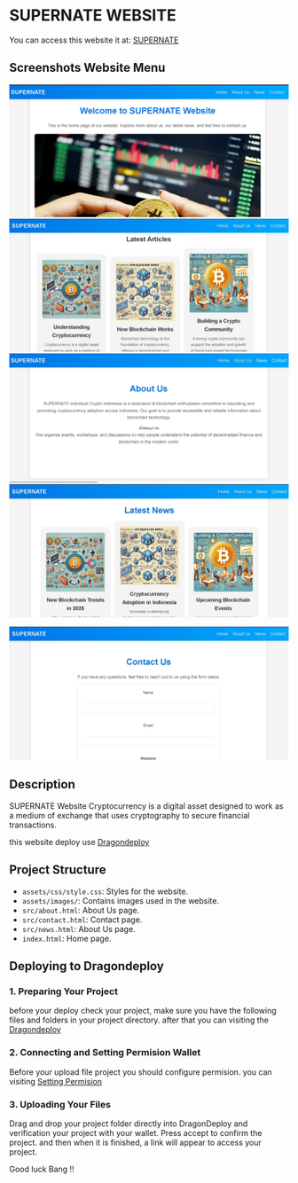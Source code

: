 # SUPERNATE WEBSITE

You can access this website it at: [SUPERNATE](https://ddnavhwf2qtwzzb3wljqx7ygpyw7z7iscla2pklhncdpjughiwca.arweave.net/GNoKnsXUJ2zkO7LTC_8Gfi38_RISwaepZ2iG9NDHRYQ//)

## Screenshots Website Menu

![Homepage Screenshot](assets/ss/ss1.jpg)
![Latest Article Screenshot](assets/ss/ss2.jpg)
![About](assets/ss/ss3.jpg)
![Latest New](assets/ss/ss4.jpg)

![Contact](assets/ss/ss5.jpg)

## Description

SUPERNATE Website Cryptocurrency is a digital asset designed to work as a medium of exchange that uses cryptography to secure financial transactions. 


this website deploy use [Dragondeploy](https://dragondeploy.xyz/)

## Project Structure

- `assets/css/style.css`: Styles for the website.
- `assets/images/`: Contains images used in the website.
- `src/about.html`: About Us page.
- `src/contact.html`: Contact page.
- `src/news.html`: About Us page.
- `index.html`: Home page.

## Deploying to Dragondeploy

### 1. Preparing Your Project

before your deploy check your project, make sure you have the following files and folders in your project directory. after that
you can visiting the [Dragondeploy](https://dragondeploy.xyz/)

### 2. Connecting and Setting Permision Wallet

Before your upload file project you should configure permision.
you can visiting [Setting Permision](https://dragondeploy.xyz/pro-tips)

### 3. Uploading Your Files

Drag and drop your project folder directly into DragonDeploy and verification your project with your wallet. Press accept to confirm the project. and then when it is finished, a link will appear to access your project.

Good luck Bang !!
